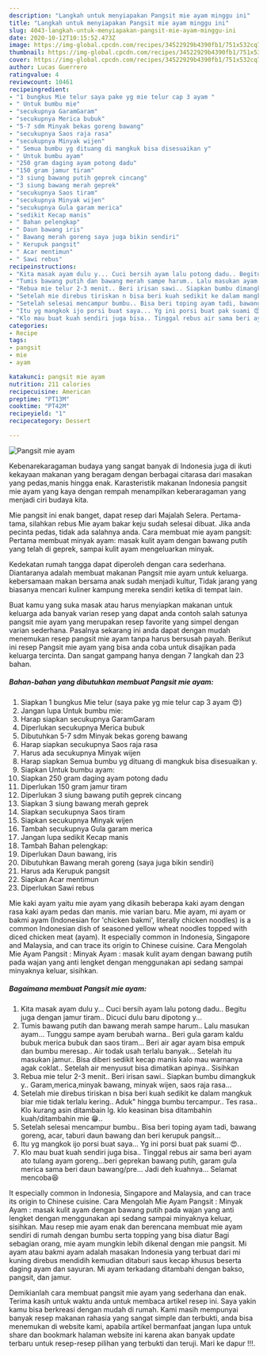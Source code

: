 ```yaml
---
description: "Langkah untuk menyiapakan Pangsit mie ayam minggu ini"
title: "Langkah untuk menyiapakan Pangsit mie ayam minggu ini"
slug: 4043-langkah-untuk-menyiapakan-pangsit-mie-ayam-minggu-ini
date: 2020-10-12T10:15:52.473Z
image: https://img-global.cpcdn.com/recipes/34522929b4390fb1/751x532cq70/pangsit-mie-ayam-foto-resep-utama.jpg
thumbnail: https://img-global.cpcdn.com/recipes/34522929b4390fb1/751x532cq70/pangsit-mie-ayam-foto-resep-utama.jpg
cover: https://img-global.cpcdn.com/recipes/34522929b4390fb1/751x532cq70/pangsit-mie-ayam-foto-resep-utama.jpg
author: Lucas Guerrero
ratingvalue: 4
reviewcount: 10461
recipeingredient:
- "1 bungkus Mie telur saya pake yg mie telur cap 3 ayam "
- " Untuk bumbu mie"
- "secukupnya GaramGaram"
- "secukupnya Merica bubuk"
- "5-7 sdm Minyak bekas goreng bawang"
- "secukupnya Saos raja rasa"
- "secukupnya Minyak wijen"
- " Semua bumbu yg dituang di mangkuk bisa disesuaikan y"
- " Untuk bumbu ayam"
- "250 gram daging ayam potong dadu"
- "150 gram jamur tiram"
- "3 siung bawang putih geprek cincang"
- "3 siung bawang merah geprek"
- "secukupnya Saos tiram"
- "secukupnya Minyak wijen"
- "secukupnya Gula garam merica"
- "sedikit Kecap manis"
- " Bahan pelengkap"
- " Daun bawang iris"
- " Bawang merah goreng saya juga bikin sendiri"
- " Kerupuk pangsit"
- " Acar mentimun"
- " Sawi rebus"
recipeinstructions:
- "Kita masak ayam dulu y... Cuci bersih ayam lalu potong dadu.. Begitu juga dengan jamur tiram.. Dicuci dulu baru dipotong y..."
- "Tumis bawang putih dan bawang merah sampe harum.. Lalu masukan ayam... Tunggu sampe ayam berubah warna.. Beri gula garam kaldu bubuk merica bubuk dan saos tiram... Beri air agar ayam bisa empuk dan bumbu meresap.. Air todak usah terlalu banyak... Setelah itu masukan jamur.. Bisa diberi sedikit kecap manis kalo mau warnanya agak coklat.. Setelah air menyusut bisa dimatikan apinya.. Sisihkan"
- "Rebua mie telur 2-3 menit.. Beri irisan sawi.. Siapkan bumbu dimangkuk y.. Garam,merica,minyak bawang, minyak wijen, saos raja rasa..."
- "Setelah mie direbus tiriskan n bisa beri kuah sedikit ke dalam mangkuk biar mie tidak terlalu kering.. Aduk&#34; hingga bumbu tercampur.. Tes rasa.. Klo kurang asin ditambain lg. klo keasinan bisa ditambahin kuah/ditambahin mie 😁.."
- "Setelah selesai mencampur bumbu.. Bisa beri toping ayam tadi, bawang goreng, acar, taburi daun bawang dan beri kerupuk pangsit..."
- "Itu yg mangkok ijo porsi buat saya... Yg ini porsi buat pak suami 😍.."
- "Klo mau buat kuah sendiri juga bisa.. Tinggal rebus air sama beri ayam ato tulang ayam goreng...beri geprekan bawang putih, garam gula merica sama beri daun bawang/pre... Jadi deh kuahnya... Selamat mencoba😆"
categories:
- Recipe
tags:
- pangsit
- mie
- ayam

katakunci: pangsit mie ayam 
nutrition: 211 calories
recipecuisine: American
preptime: "PT13M"
cooktime: "PT42M"
recipeyield: "1"
recipecategory: Dessert

---
```



![Pangsit mie ayam](https://img-global.cpcdn.com/recipes/34522929b4390fb1/751x532cq70/pangsit-mie-ayam-foto-resep-utama.jpg)

Kebenarekaragaman budaya yang sangat banyak di Indonesia juga di ikuti kekayaan makanan yang beragam dengan berbagai citarasa dari masakan yang pedas,manis hingga enak. Karasteristik makanan Indonesia pangsit mie ayam yang kaya dengan rempah menampilkan keberaragaman yang menjadi ciri budaya kita.


Mie pangsit ini enak banget, dapat resep dari Majalah Selera. Pertama-tama, silahkan rebus Mie ayam bakar keju sudah selesai dibuat. Jika anda pecinta pedas, tidak ada salahnya anda. Cara membuat mie ayam pangsit: Pertama membuat minyak ayam: masak kulit ayam dengan bawang putih yang telah di geprek, sampai kulit ayam mengeluarkan minyak.

Kedekatan rumah tangga dapat diperoleh dengan cara sederhana. Diantaranya adalah membuat makanan Pangsit mie ayam untuk keluarga. kebersamaan makan bersama anak sudah menjadi kultur, Tidak jarang yang biasanya mencari kuliner kampung mereka sendiri ketika di tempat lain.

Buat kamu yang suka masak atau harus menyiapkan makanan untuk keluarga ada banyak varian resep yang dapat anda contoh salah satunya pangsit mie ayam yang merupakan resep favorite yang simpel dengan varian sederhana. Pasalnya sekarang ini anda dapat dengan mudah menemukan resep pangsit mie ayam tanpa harus bersusah payah.
Berikut ini resep Pangsit mie ayam yang bisa anda coba untuk disajikan pada keluarga tercinta. Dan sangat gampang hanya dengan 7 langkah dan 23 bahan.


<!--inarticleads1-->

##### Bahan-bahan yang dibutuhkan membuat Pangsit mie ayam:

1. Siapkan 1 bungkus Mie telur (saya pake yg mie telur cap 3 ayam 😍)
1. Jangan lupa  Untuk bumbu mie:
1. Harap siapkan secukupnya GaramGaram
1. Diperlukan secukupnya Merica bubuk
1. Dibutuhkan 5-7 sdm Minyak bekas goreng bawang
1. Harap siapkan secukupnya Saos raja rasa
1. Harus ada secukupnya Minyak wijen
1. Harap siapkan  Semua bumbu yg dituang di mangkuk bisa disesuaikan y.
1. Siapkan  Untuk bumbu ayam:
1. Siapkan 250 gram daging ayam potong dadu
1. Diperlukan 150 gram jamur tiram
1. Diperlukan 3 siung bawang putih geprek cincang
1. Siapkan 3 siung bawang merah geprek
1. Siapkan secukupnya Saos tiram
1. Siapkan secukupnya Minyak wijen
1. Tambah secukupnya Gula garam merica
1. Jangan lupa sedikit Kecap manis
1. Tambah  Bahan pelengkap:
1. Diperlukan  Daun bawang, iris
1. Dibutuhkan  Bawang merah goreng (saya juga bikin sendiri)
1. Harus ada  Kerupuk pangsit
1. Siapkan  Acar mentimun
1. Diperlukan  Sawi rebus


Mie kaki ayam yaitu mie ayam yang dikasih beberapa kaki ayam dengan rasa kaki ayam pedas dan manis. mie varian baru. Mie ayam, mi ayam or bakmi ayam (Indonesian for &#39;chicken bakmi&#39;, literally chicken noodles) is a common Indonesian dish of seasoned yellow wheat noodles topped with diced chicken meat (ayam). It especially common in Indonesia, Singapore and Malaysia, and can trace its origin to Chinese cuisine. Cara Mengolah Mie Ayam Pangsit : Minyak Ayam : masak kulit ayam dengan bawang putih pada wajan yang anti lengket dengan menggunakan api sedang sampai minyaknya keluar, sisihkan. 

<!--inarticleads2-->

##### Bagaimana membuat  Pangsit mie ayam:

1. Kita masak ayam dulu y... Cuci bersih ayam lalu potong dadu.. Begitu juga dengan jamur tiram.. Dicuci dulu baru dipotong y...
1. Tumis bawang putih dan bawang merah sampe harum.. Lalu masukan ayam... Tunggu sampe ayam berubah warna.. Beri gula garam kaldu bubuk merica bubuk dan saos tiram... Beri air agar ayam bisa empuk dan bumbu meresap.. Air todak usah terlalu banyak... Setelah itu masukan jamur.. Bisa diberi sedikit kecap manis kalo mau warnanya agak coklat.. Setelah air menyusut bisa dimatikan apinya.. Sisihkan
1. Rebua mie telur 2-3 menit.. Beri irisan sawi.. Siapkan bumbu dimangkuk y.. Garam,merica,minyak bawang, minyak wijen, saos raja rasa...
1. Setelah mie direbus tiriskan n bisa beri kuah sedikit ke dalam mangkuk biar mie tidak terlalu kering.. Aduk&#34; hingga bumbu tercampur.. Tes rasa.. Klo kurang asin ditambain lg. klo keasinan bisa ditambahin kuah/ditambahin mie 😁..
1. Setelah selesai mencampur bumbu.. Bisa beri toping ayam tadi, bawang goreng, acar, taburi daun bawang dan beri kerupuk pangsit...
1. Itu yg mangkok ijo porsi buat saya... Yg ini porsi buat pak suami 😍..
1. Klo mau buat kuah sendiri juga bisa.. Tinggal rebus air sama beri ayam ato tulang ayam goreng...beri geprekan bawang putih, garam gula merica sama beri daun bawang/pre... Jadi deh kuahnya... Selamat mencoba😆


It especially common in Indonesia, Singapore and Malaysia, and can trace its origin to Chinese cuisine. Cara Mengolah Mie Ayam Pangsit : Minyak Ayam : masak kulit ayam dengan bawang putih pada wajan yang anti lengket dengan menggunakan api sedang sampai minyaknya keluar, sisihkan. Mau resep mie ayam enak dan berencana membuat mie ayam sendiri di rumah dengan bumbu serta topping yang bisa diatur Bagi sebagian orang, mie ayam mungkin lebih dikenal dengan mie pangsit. Mi ayam atau bakmi ayam adalah masakan Indonesia yang terbuat dari mi kuning direbus mendidih kemudian ditaburi saus kecap khusus beserta daging ayam dan sayuran. Mi ayam terkadang ditambahi dengan bakso, pangsit, dan jamur. 

Demikianlah cara membuat pangsit mie ayam yang sederhana dan enak. Terima kasih untuk waktu anda untuk membaca artikel resep ini. Saya yakin kamu bisa berkreasi dengan mudah di rumah. Kami masih mempunyai banyak resep makanan rahasia yang sangat simple dan terbukti, anda bisa menemukan di website kami, apabila artikel bermanfaat jangan lupa untuk share dan bookmark halaman website ini karena akan banyak update terbaru untuk resep-resep pilihan yang terbukti dan teruji. Mari ke dapur !!!. 
